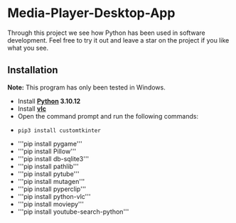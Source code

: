 # **Media-Player-Desktop-App**
Through this project we see how Python has been used in software development. Feel free to try it out and leave a star on the project if you like what you see.

## Installation
**Note:** This program has only been tested in Windows.
- Install **[Python](https://www.python.org/downloads/release/python-31012/) 3.10.12**
- Install **[vlc](https://get.videolan.org/vlc/3.0.18/win64/vlc-3.0.18-win64.exe)**
- Open the command prompt and run the following commands:
- ``` 
  pip3 install customtkinter 
  ```
- '''pip install pygame'''
- '''pip install Pillow'''
- '''pip install db-sqlite3'''
- '''pip install pathlib'''
- '''pip install pytube'''
- '''pip install mutagen'''
- '''pip install pyperclip'''
- '''pip install python-vlc'''
- '''pip install moviepy'''
- '''pip install youtube-search-python'''
